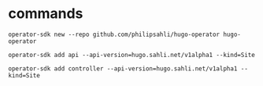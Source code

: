 # commands

    operator-sdk new --repo github.com/philipsahli/hugo-operator hugo-operator

    operator-sdk add api --api-version=hugo.sahli.net/v1alpha1 --kind=Site

    operator-sdk add controller --api-version=hugo.sahli.net/v1alpha1 --kind=Site